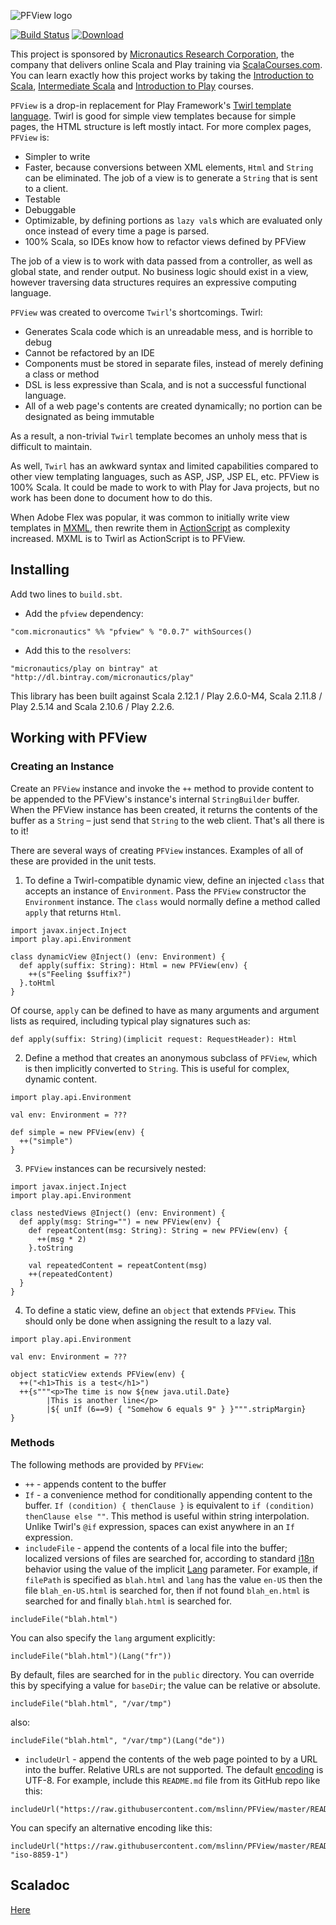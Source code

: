 ![PFView logo](https://raw.githubusercontent.com/mslinn/PFView/master/images/pfview_355x148.png "PFView Logo")

[![Build Status](https://travis-ci.org/mslinn/PFView.svg?branch=master)](https://travis-ci.org/mslinn/PFView)
[ ![Download](https://api.bintray.com/packages/micronautics/play/pfview/images/download.svg) ](https://bintray.com/micronautics/play/pfview/_latestVersion)

This project is sponsored by [Micronautics Research Corporation](http://www.micronauticsresearch.com/),
the company that delivers online Scala and Play training via [ScalaCourses.com](http://www.ScalaCourses.com).
You can learn exactly how this project works by taking the [Introduction to Scala](http://www.ScalaCourses.com/showCourse/40),
[Intermediate Scala](http://www.ScalaCourses.com/showCourse/45) and [Introduction to Play](http://www.ScalaCourses.com/showCourse/39) courses.

`PFView` is a drop-in replacement for Play Framework's [Twirl template language](https://github.com/playframework/twirlhttps://github.com/playframework/twirl).
Twirl is good for simple view templates because for simple pages, the HTML structure is left mostly intact.
For more complex pages, `PFView` is:

 * Simpler to write
 * Faster, because conversions between XML elements, `Html` and `String` can be eliminated. The job of a view is to generate a `String` that is sent to a client.
 * Testable
 * Debuggable
 * Optimizable, by defining portions as `lazy val`s which are evaluated only once instead of every time a page is parsed.
 * 100% Scala, so IDEs know how to refactor views defined by PFView

The job of a view is to work with data passed from a controller, as well as global state, and render output.
No business logic should exist in a view, however traversing data structures requires an expressive computing language.

`PFView` was created to overcome `Twirl`'s shortcomings. Twirl:
 * Generates Scala code which is an unreadable mess, and is horrible to debug
 * Cannot be refactored by an IDE
 * Components must be stored in separate files, instead of merely defining a class or method
 * DSL is less expressive than Scala, and is not a successful functional language.
 * All of a web page's contents are created dynamically; no portion can be designated as being immutable

As a result, a non-trivial `Twirl` template becomes an unholy mess that is difficult to maintain.

As well, `Twirl` has an awkward syntax and limited capabilities compared to other view templating languages, such as ASP, JSP, JSP EL, etc.
PFView is 100% Scala. It could be made to work to with Play for Java projects, but no work has been done to document how to do this.

When Adobe Flex was popular, it was common to initially write view templates in [MXML](http://en.wikipedia.org/wiki/MXML),
then rewrite them in [ActionScript](http://en.wikipedia.org/wiki/ActionScript) as complexity increased.
MXML is to Twirl as ActionScript is to PFView.

## Installing ##

Add two lines to `build.sbt`.

 * Add the `pfview` dependency:
````
"com.micronautics" %% "pfview" % "0.0.7" withSources()
````

 * Add this to the `resolvers`:
````
"micronautics/play on bintray" at "http://dl.bintray.com/micronautics/play"
````

This library has been built against Scala 2.12.1 / Play 2.6.0-M4, Scala 2.11.8 / Play 2.5.14 and Scala 2.10.6 / Play 2.2.6.

## Working with PFView ##
### Creating an Instance ###
Create an `PFView` instance and invoke the `++` method to provide content to be appended to the PFView's instance's internal `StringBuilder` buffer.
When the PFView instance has been created, it returns the contents of the buffer as a `String` &ndash; just send that `String` to the web client.
That's all there is to it!

There are several ways of creating `PFView` instances. Examples of all of these are provided in the unit tests.

 1) To define a Twirl-compatible dynamic view, define an injected `class` that accepts an instance of `Environment`.
  Pass the `PFView` constructor the `Environment` instance.
   The `class` would normally define a method called `apply` that returns `Html`.
````
import javax.inject.Inject
import play.api.Environment

class dynamicView @Inject() (env: Environment) {
  def apply(suffix: String): Html = new PFView(env) {
    ++(s"Feeling $suffix?")
  }.toHtml
}
````
Of course, `apply` can be defined to have as many arguments and argument lists as required, including typical play signatures such as:

    def apply(suffix: String)(implicit request: RequestHeader): Html

 2) Define a method that creates an anonymous subclass of `PFView`, which is then implicitly converted to `String`.
   This is useful for complex, dynamic content.

````
import play.api.Environment

val env: Environment = ???

def simple = new PFView(env) {
  ++("simple")
}
````

 3) `PFView` instances can be recursively nested:
````
import javax.inject.Inject
import play.api.Environment

class nestedViews @Inject() (env: Environment) {
  def apply(msg: String="") = new PFView(env) {
    def repeatContent(msg: String): String = new PFView(env) {
      ++(msg * 2)
    }.toString

    val repeatedContent = repeatContent(msg)
    ++(repeatedContent)
  }
}
````

 4) To define a static view, define an `object` that extends `PFView`. 
 This should only be done when assigning the result to a lazy val.
````
import play.api.Environment

val env: Environment = ???

object staticView extends PFView(env) {
  ++("<h1>This is a test</h1>")
  ++{s"""<p>The time is now ${new java.util.Date}
        |This is another line</p>
        |${ unIf (6==9) { "Somehow 6 equals 9" } }""".stripMargin}
}
````

### Methods ###
The following methods are provided by `PFView`:

 * `++` - appends content to the buffer
 * `If` - a convenience method for conditionally appending content to the buffer.
`If (condition) { thenClause }` is equivalent to `if (condition) thenClause else ""`.
This method is useful within string interpolation. Unlike Twirl's `@if` expression, spaces can exist anywhere in an `If` expression.
 * `includeFile` - append the contents of a local file into the buffer; localized versions of files are searched for,
according to standard [i18n](http://en.wikipedia.org/wiki/Internationalization_and_localization) behavior using the value of the implicit
[Lang](https://www.playframework.com/documentation/2.3.x/api/scala/index.html#play.api.i18n.Lang) parameter.
For example, if `filePath` is specified as `blah.html` and `lang` has the value `en-US` then the file `blah_en-US.html` is searched for,
then if not found `blah_en.html` is searched for and finally `blah.html` is searched for.
````
includeFile("blah.html")
````
You can also specify the `lang` argument explicitly:
````
includeFile("blah.html")(Lang("fr"))
````
By default, files are searched for in the `public` directory. You can override this by specifying a value for `baseDir`; the value can be relative or absolute.
````
includeFile("blah.html", "/var/tmp")
````
also:
````
includeFile("blah.html", "/var/tmp")(Lang("de"))
````
 * `includeUrl` - append the contents of the web page pointed to by a URL into the buffer.
Relative URLs are not supported. The default [encoding](https://www.playframework.com/documentation/2.3.x/api/scala/index.html#play.api.mvc.Codec) is UTF-8.
For example, include this `README.md` file from its GitHub repo like this:
````
includeUrl("https://raw.githubusercontent.com/mslinn/PFView/master/README.md")
````
You can specify an alternative encoding like this:
````
includeUrl("https://raw.githubusercontent.com/mslinn/PFView/master/README.md", "iso-8859-1")
````

## Scaladoc
[Here](http://blog.mslinn.com/PFView/latest/api/views/index.html)
